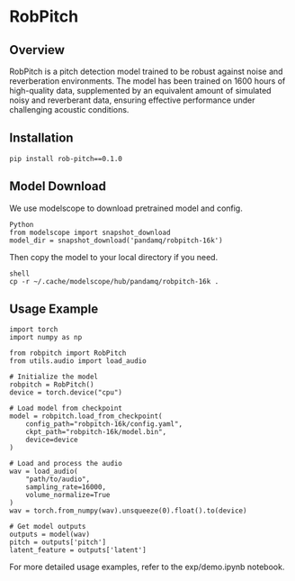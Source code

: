 # RobPitch

## Overview

RobPitch is a pitch detection model trained to be robust against noise and reverberation environments. The model has been trained on 1600 hours of high-quality data, supplemented by an equivalent amount of simulated noisy and reverberant data, ensuring effective performance under challenging acoustic conditions.

## Installation

```
pip install rob-pitch==0.1.0
```

## Model Download

We use modelscope to download pretrained model and config.
```
Python
from modelscope import snapshot_download
model_dir = snapshot_download('pandamq/robpitch-16k')
```
Then copy the model to your local directory if you need.
```
shell
cp -r ~/.cache/modelscope/hub/pandamq/robpitch-16k .
```

## Usage Example

```
import torch
import numpy as np

from robpitch import RobPitch
from utils.audio import load_audio

# Initialize the model
robpitch = RobPitch()
device = torch.device("cpu")

# Load model from checkpoint
model = robpitch.load_from_checkpoint(
    config_path="robpitch-16k/config.yaml",
    ckpt_path="robpitch-16k/model.bin",
    device=device
)

# Load and process the audio
wav = load_audio(
    "path/to/audio",
    sampling_rate=16000,
    volume_normalize=True
)
wav = torch.from_numpy(wav).unsqueeze(0).float().to(device)

# Get model outputs
outputs = model(wav)
pitch = outputs['pitch']
latent_feature = outputs['latent']

```

For more detailed usage examples, refer to the exp/demo.ipynb notebook.